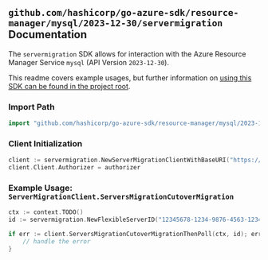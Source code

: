 
## `github.com/hashicorp/go-azure-sdk/resource-manager/mysql/2023-12-30/servermigration` Documentation

The `servermigration` SDK allows for interaction with the Azure Resource Manager Service `mysql` (API Version `2023-12-30`).

This readme covers example usages, but further information on [using this SDK can be found in the project root](https://github.com/hashicorp/go-azure-sdk/tree/main/docs).

### Import Path

```go
import "github.com/hashicorp/go-azure-sdk/resource-manager/mysql/2023-12-30/servermigration"
```


### Client Initialization

```go
client := servermigration.NewServerMigrationClientWithBaseURI("https://management.azure.com")
client.Client.Authorizer = authorizer
```


### Example Usage: `ServerMigrationClient.ServersMigrationCutoverMigration`

```go
ctx := context.TODO()
id := servermigration.NewFlexibleServerID("12345678-1234-9876-4563-123456789012", "example-resource-group", "flexibleServerValue")

if err := client.ServersMigrationCutoverMigrationThenPoll(ctx, id); err != nil {
	// handle the error
}
```
